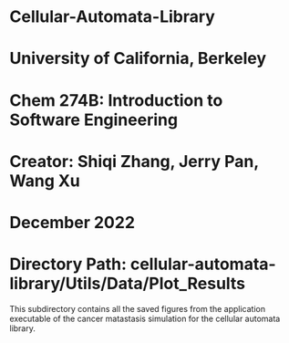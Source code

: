 # Cellular-Automata-Library
# University of California, Berkeley
# Chem 274B: Introduction to Software Engineering
# Creator: Shiqi Zhang, Jerry Pan, Wang Xu
# December 2022
# Directory Path: cellular-automata-library/Utils/Data/Plot_Results

 This subdirectory contains all the saved figures from the 
 application executable of the cancer matastasis simulation 
 for the cellular automata library.